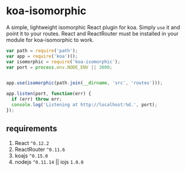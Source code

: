 # koa-isomorphic

A simple, lightweight isomorphic React plugin for koa. Simply `use` it and point it to your routes. React and ReactRouter must be installed in your module for koa-isomorphic to work.

```js
var path = require('path');
var app = require('koa')();
var isomorphic = require('koa-isomorphic');
var port = process.env.NODE_ENV || 3000;


app.use(isomorphic(path.join(__dirname, 'src', 'routes')));

app.listen(port, function(err) {
  if (err) throw err;
  console.log('Listening at http://localhost:%d.', port);
});
```


## requirements
1. React `^0.12.2`
2. ReactRouter `^0.11.6`
3. koajs `^0.15.0`
4. nodejs `^0.11.14` || iojs `1.0.0`

